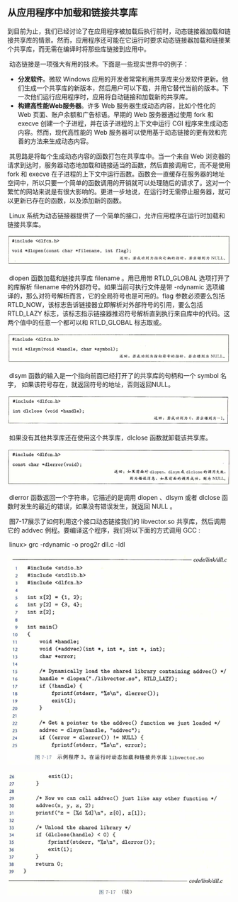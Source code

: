 ## 从应用程序中加载和链接共享库

​		到目前为止，我们已经讨论了在应用程序被加载后执行前时，动态链接器加载和链接共享库的情景。然而，应用程序还可能在它运行时要求动态链接器加载和链接某个共享库，而无需在编译时将那些库链接到应用中。

​		动态链接是一项强大有用的技术。下面是一些现实世界中的例子：

- **分发软件**。微软 Windows 应用的开发者常常利用共享库来分发软件更新。他们生成一个共享库的新版本，然后用户可以下载，并用它替代当前的版本。下一次他们运行应用程序时，应用将自动链接和加载新的共享库。
- **构建高性能Web服务器**。许多 Web 服务器生成动态内容，比如个性化的 Web 页面、账户余额和广告标语。早期的 Web 服务器通过使用 fork 和 execve 创建一个子进程，并在该子进程的上下文中运行 CGI 程序来生成动态内容。然而，现代高性能的 Web 服务器可以使用基于动态链接的更有效和完善的方法来生成动态内容。

​       其思路是将每个生成动态内容的函数打包在共享库中。当一个来自 Web 浏览器的请求到达时，服务器动态地加载和链接适当的函数，然后直接调用它，而不是使用 fork 和 execve 在子进程的上下文中运行函数。函数会一直缓存在服务器的地址空间中，所以只要一个简单的函数调用的开销就可以处理随后的请求了。这对一个繁忙的网站来说是有很大影响的。更进一步地说，在运行时无需停止服务器，就可以更新已存在的函数，以及添加新的函数。

​		Linux 系统为动态链接器提供了一个简单的接口，允许应用程序在运行时加载和链接共享库。

![11公式1](./markdownimage/11公式1.png)

​		dlopen 函数加载和链接共享库 filename 。用已用带 RTLD_GLOBAL 选项打开了的库解析 filename 中的外部符号。如果当前可执行文件是带 -rdynamic 选项编译的，那么对符号解析而言，它的全局符号也是可用的。flag 参数必须要么包括 RTLD_NOW，该标志告诉链接器立即解析对外部符号的引用，要么包括 RTLD_LAZY 标志，该标志指示链接器推迟符号解析直到执行来自库中的代码。这两个值中的任意一个都可以和 RTLD_GLOBAL 标志取或。



![11公式2](./markdownimage/11公式2.png)

​		dlsym 函数的输入是一个指向前面已经打开了的共享库的句柄和一个 symbol 名字， 如果该符号存在，就返回符号的地址，否则返回NULL。

![11公式3](./markdownimage/11公式3.png)

​		如果没有其他共享库还在使用这个共享库，dlclose 函数就卸载该共享库。

![11公式4](./markdownimage/11公式4.png)

​		dlerror 函数返回一个字符串，它描述的是调用 dlopen 、dlsym 或者 dlclose 函数时发生的最近的错误，如果没有错误发生，就返回 NULL 。

​		图7-17展示了如何利用这个接口动态链接我们的 libvector.so 共享库，然后调用它的 addvec 例程。要编译这个程序，我们将以下面的方式调用 GCC : 

​			linux> grc	 -rdynamic   -o   prog2r    dll.c    -ldl

![11示例程序3](./markdownimage/11示例程序3.png)

![11示例程序3续](./markdownimage/11示例程序3续.png)